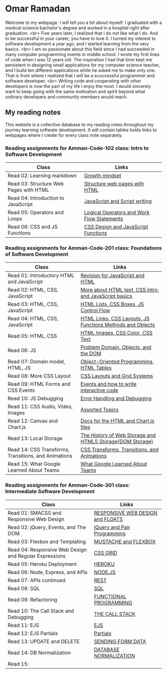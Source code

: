 # Omar Ramadan

Welcome to my webpage. I will tell you a bit about myself. I graduated with a medical science bachelor's degree and worked in a hospital right after graduation.
\<br> Five years later, I realized that I do not like what I do. And to be successful in your career, you have to love it. I turned my interest to software development a year ago, and I started learning from the very basics.
\<br>
I am so passionate about this field since I had succeeded in many computer programming events in middle school. I wrote my first lines of code when I was 12 years old. The inspiration I had that time kept me persistent in designing small applications for my computer science teacher, and I build ten different applications while he asked me to make only one. That is from where I realized that I will be a scuccessful programmer and software developer. \<br>
Writing code and cooperating with other developers is now the part of my life I enjoy the most. I would sincerely want to keep going with the same motivation and spirit beyond what ordinary developers and community members would reach.

## My reading notes

This website is a collective database to my reading notes throughout my journey learning softwate development. It will contain tables holds links to webpages where I create for every class note separately.

### Reading assignments for Amman-Code-102 class: Intro to Software Development

| Class                                  | Links                                                                  |
| -------------------------------------- | ---------------------------------------------------------------------- |
| Read 02: Learning markdown             | [Growth mindset](Amman-Code-102/read02.md)                             |
| Read 03: Structure Web Pages with HTML | [Structure web pages with HTML](Amman-Code-102/read03.md)              |
| Read 04: Introduction to JavaScript    | [JavaScript and Script writing](Amman-Code-102/read04.md)              |
| Read 05: Operators and Loops           | [Logical Operators and Work Flow Statements](Amman-Code-102/read05.md) |
| Read 06: CSS and JS Functions          | [CSS Design and JavaScript Functions](Amman-Code-102/read06.md)        |

### Reading assignments for Amman-Code-201 class: Foundations of Software Development

| Class                                                | Links                                                                                 |
| ---------------------------------------------------- | ------------------------------------------------------------------------------------- |
| Read 01: Introductory HTML and JavaScript            | [Revision for JavaScript and HTML](Amman-Code-201/read01.md)                          |
| Read 02: HTML, CSS, JavaScript                       | [More about HTML text, CSS intro, and JavaScript basics](Amman-Code-201/read02.md)    |
| Read 03: HTML, CSS, JavaScript                       | [HTML Lists, CSS Boxes, JS Control Flow](Amman-Code-201/read03.md)                    |
| Read 04: HTML, CSS, JavaScript                       | [HTML Links, CSS Layouts, JS Functions Methods and Objects](Amman-Code-201/read04.md) |
| Read 05: HTML, CSS                                   | [HTML Images, CSS Color, CSS Text](Amman-Code-201/read05.md)                          |
| Read 06: JS                                          | [Problem Domain, Objects, and the DOM](Amman-Code-201/read06.md)                      |
| Read 07: Domain model, HTML, JS                      | [Object-Oriented Programming, HTML Tables](Amman-Code-201/read07.md)                  |
| Read 08: More CSS Layout                             | [CSS Layouts and Grid Systems](Amman-Code-201/read08.md)                              |
| Read 09: HTML Forms and CSS Events                   | [Events and how to write interactive code](Amman-Code-201/read09.md)                  |
| Read 10: JS Debugging                                | [Error Handling and Debugging](Amman-Code-201/read10.md)                              |
| Read 11: CSS Audio, Video, Images                    | [Assorted Topics](Amman-Code-201/read11.md)                                           |
| Read 12: Canvas and Chart.js                         | [Docs for the HTML and Chart.js files](Amman-Code-201/read12.md)                      |
| Read 13: Local Storage                               | [The History of Web Storage and HTML5 Storage(DOM Storage)](Amman-Code-201/read13.md) |
| Read 14: CSS Transforms, Transitions, and Animations | [CSS Transforms, Transitions, and Animations](Amman-Code-201/read14.md)               |
| Read 15: What Google Learned About Teams             | [What Google Learned About Teams](Amman-Code-201/read15.md)                           |

### Reading assignments for Amman-Code-301 class: Intermediate Software Development

| Class                                                  | Links                                                        |
| ------------------------------------------------------ | ------------------------------------------------------------ |
| Read 01: SMACSS and Responsive Web Design              | [RESPONSIVE WEB DESIGN and FLOATS](Amman-Code-301/read01.md) |
| Read 02: jQuery, Events, and The DOM                   | [jQuery and Pair Programming](Amman-Code-301/read02.md)      |
| Read 03: Flexbox and Templating                        | [MUSTACHE and FLEXBOX](Amman-Code-301/read03.md)             |
| Read 04: Responsive Web Design and Regular Expressions | [CSS GRID](Amman-Code-301/read04.md)                         |
| Read 05: Heroku Deployment                             | [HEROKU](Amman-Code-301/read05.md)                           |
| Read 06: Node, Express, and APIs                       | [NODE.JS](Amman-Code-301/read06.md)                          |
| Read 07: APIs continued                                | [REST](Amman-Code-301/read07.md)                             |
| Read 08: SQL                                           | [SQL](Amman-Code-301/read08.md)                              |
| Read 09: Refactoring                                   | [FUNCTIONAL PROGRAMMING](Amman-Code-301/read09.md)           |
| Read 10: The Call Stack and Debugging                  | [THE CALL STACK](Amman-Code-301/read10.md)                   |
| Read 11: EJS                                           | [EJS](Amman-Code-301/read11.md)                              |
| Read 12: EJS Partials                                  | [Partials](Amman-Code-301/read12.md)                         |
| Read 13: UPDATE and DELETE                             | [SENDING FORM DATA](Amman-Code-301/read13.md)                |
| Read 14: DB Normalization                              | [DATABASE NORMALIZATION](Amman-Code-301/read14.md)           |
| Read 15:                                               | [](Amman-Code-301/read15.md)                                 |
